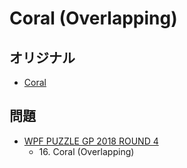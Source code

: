# Coral (Overlapping)

## オリジナル
- [Coral](coral.md)

## 問題
- [WPF PUZZLE GP 2018 ROUND 4](../questions/wpfpgp2018-4.md)
	- 16\. Coral (Overlapping)
